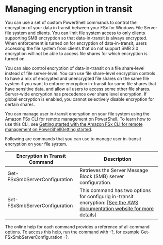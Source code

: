 # Managing encryption in transit<a name="manage-encrypt-in-transit"></a>

You can use a set of custom PowerShell commands to control the encryption of your data in transit between your FSx for Windows File Server file system and clients\. You can limit file system access to only clients supporting SMB encryption so that data\-in\-transit is always encrypted\. When enforcement is turned on for encryption of data\-in\-transit, users accessing the file system from clients that do not support SMB 3\.0 encryption will not be able to access file shares for which encryption is turned on\.

You can also control encryption of data\-in\-transit on a file share\-level instead of file server\-level\. You can use file share\-level encryption controls to have a mix of encrypted and unencrypted file shares on the same file system if you want to enforce encryption in\-transit for some file shares that have sensitive data, and allow all users to access some other file shares\. Server\-wide encryption has precedence over share level encryption\. If global encryption is enabled, you cannot selectively disable encryption for certain shares\.

You can manage user in\-transit encryption on your file system using the Amazon FSx CLI for remote management on PowerShell\. To learn how to use this CLI, see [Getting started with the Amazon FSx CLI for remote management on PowerShellGetting started](remote-pwrshell.md)\. 

Following are commands that you can use to manage user in\-transit encryption on your file system\.


| Encryption in Transit Command | Description | 
| --- | --- | 
|  Get\-FSxSmbServerConfiguration  |  Retrieves the Server Message Block \(SMB\) server configuration\.  | 
|  Set\-FSxSmbServerConfiguration  |  This command has two options for configurig in\-transit encryption: [\[See the AWS documentation website for more details\]](http://docs.aws.amazon.com/fsx/latest/WindowsGuide/manage-encrypt-in-transit.html)  | 

The online help for each command provides a reference of all command options\. To access this help, run the command with \-?, for example Get\-FSxSmbServerConfiguration \-?\. 